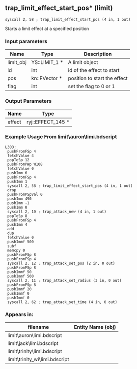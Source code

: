 ## trap_limit_effect_start_pos* (limit)

`syscall 2, 58 ; trap_limit_effect_start_pos (4 in, 1 out)`

Starts a limit effect at a specified position

### Input parameters
| Name | Type | Description
|------|------|------------
| limit_obj   | YS::LIMIT_1 *   | A limit object
| id   | int   | id of the effect to start
| pos   | kn::FVector *   | position to start the effect
| flag   | int   | set the flag to 0 or 1


### Output Parameters
| Name | Type
|------|-----
| effect   | ryj::EFFECT_145 *   
### Example Usage From limit\auron\limi.bdscript
```plaintext
L303:
 pushFromFSp 4
 fetchValue 4
 popToSp 12
 pushFromPWp W108
 fetchValue 0
 pushImm 6
 pushFromFSp 4
 pushImm 1
 syscall 2, 58 ; trap_limit_effect_start_pos (4 in, 1 out)
 drop 
 pushFromPSpVal 0
 pushImm 490
 pushImm -1
 pushImm 0
 syscall 2, 10 ; trap_attack_new (4 in, 1 out)
 popToSp 8
 pushFromFSp 4
 pushImm 4
 add 
 dup 
 fetchValue 0
 pushImmf 500
 subf 
 memcpy 0
 pushFromFSp 8
 pushFromFSp 4
 syscall 2, 12 ; trap_attack_set_pos (2 in, 0 out)
 pushFromFSp 8
 pushImmf 50
 pushImmf 500
 syscall 2, 11 ; trap_attack_set_radius (3 in, 0 out)
 pushFromFSp 8
 pushImmf 20
 pushImmf 0
 pushImmf 0
 syscall 2, 62 ; trap_attack_set_time (4 in, 0 out)
```


### Appears in:
| filename | Entity Name (obj)
|----------|-------------
| limit\auron\limi.bdscript       |           
| limit\jack\limi.bdscript       |           
| limit\trinity\limi.bdscript       |           
| limit\trinity_wi\limi.bdscript       |           



